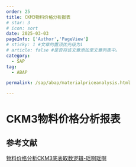 ```yaml
---
order: 25
title: CKM3物料价格分析报表
# star: 3
# icon: sort
date: 2025-03-03
pageInfo: ['Author','PageView']
# sticky: 1 #文章的置顶优先级为1
# article: false #是否将该文章添加至文章列表中。
category:
  - SAP
tag:
  - ABAP

permalink: /sap/abap/materialpriceanalysis.html

---
```


# CKM3物料价格分析报表
<!-- more -->

## 参考文献
[物料价格分析CKM3底表取数逻辑-瑶啊瑶啊](https://blog.csdn.net/weixin_43828234/article/details/130986453)